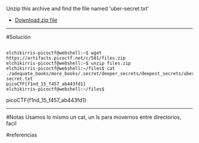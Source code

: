 Unzip this archive and find the file named 'uber-secret.txt'

- [Download zip file](https://artifacts.picoctf.net/c/501/files.zip)
----------------------------------------------------------------
#Solución 
```

elchikirris-picoctf@webshell:~$ wget https://artifacts.picoctf.net/c/501/files.zip
elchikirris-picoctf@webshell:~$ unzip files.zip 
elchikirris-picoctf@webshell:~/files$ cat ./adequate_books/more_books/.secret/deeper_secrets/deepest_secrets/uber-secret.txt
picoCTF{f1nd_15_f457_ab443fd1}
elchikirris-picoctf@webshell:~/files$ 
```

picoCTF{f1nd_15_f457_ab443fd1}

---------
#Notas 
Usamos lo mismo un cat, un ls para movernos entre directorios, facil 

#referencias 